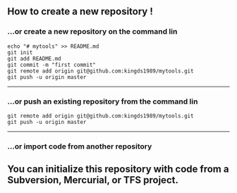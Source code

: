 ## How to create a new repository !  
### ...or create a new repository on the command lin  
~~~
echo "# mytools" >> README.md  
git init  
git add README.md  
git commit -m "first commit"  
git remote add origin git@github.com:kingds1989/mytools.git  
git push -u origin master  
~~~
---
### ...or push an existing repository from the command lin  
~~~
git remote add origin git@github.com:kingds1989/mytools.git  
git push -u origin master  
~~~
---
### ...or import code from another repository  
You can initialize this repository with code from a Subversion, Mercurial, or TFS project.  
---
